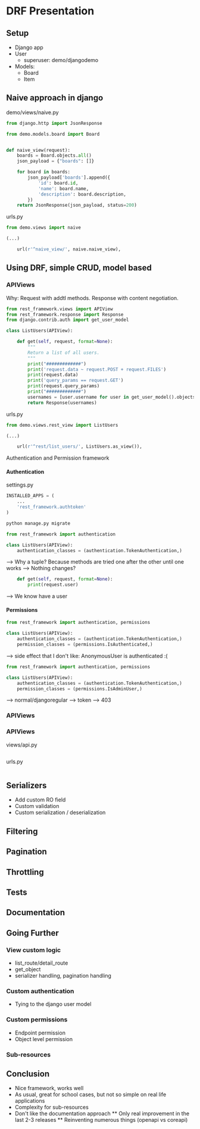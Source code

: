 <!-- vim: ts=4 sw=4 et -->

# DRF Presentation

## Setup

* Django app
* User
    * superuser: demo/djangodemo
* Models:
    * Board
    * Item

## Naive approach in django

demo/views/naive.py
```python
from django.http import JsonResponse

from demo.models.board import Board


def naive_view(request):
    boards = Board.objects.all()
    json_payload = {"boards": []}

    for board in boards:
        json_payload['boards'].append({
            'id': board.id,
            'name': board.name,
            'description': board.description,
        })
    return JsonResponse(json_payload, status=200)
```

urls.py
```python
from demo.views import naive

(...)

    url(r'^naive_view/', naive.naive_view),
```

## Using DRF, simple CRUD, model based

### APIViews

Why: Request with addtl methods. Response with content negotiation.

```views/rest_view.py
from rest_framework.views import APIView
from rest_framework.response import Response
from django.contrib.auth import get_user_model

class ListUsers(APIView):

    def get(self, request, format=None):
        """
        Return a list of all users.
        """
        print("#############")
        print('request.data ~ request.POST + request.FILES')
        print(request.data)
        print('query_params == request.GET')
        print(request.query_params)
        print("#############")
        usernames = [user.username for user in get_user_model().objects.all()]
        return Response(usernames)
```

urls.py
```python
from demo.views.rest_view import ListUsers

(...)

    url(r'^rest/list_users/', ListUsers.as_view()),
```

Authentication and Permission framework

#### Authentication
settings.py
```python
INSTALLED_APPS = (
    ...
    'rest_framework.authtoken'
)
```
```python
python manage.py migrate
```

```views/rest_view.py
from rest_framework import authentication

class ListUsers(APIView):
    authentication_classes = (authentication.TokenAuthentication,)
```

--> Why a tuple? Because methods are tried one after the other until one works
--> Nothing changes?

```views/rest_view.py
    def get(self, request, format=None):
        print(request.user)
```

--> We know have a user

#### Permissions

```views/rest_view.py
from rest_framework import authentication, permissions

class ListUsers(APIView):
    authentication_classes = (authentication.TokenAuthentication,)
    permission_classes = (permissions.IsAuthenticated,)
```

--> side effect that I don't like: AnonymousUser is authenticated :(

```views/rest_view.py
from rest_framework import authentication, permissions

class ListUsers(APIView):
    authentication_classes = (authentication.TokenAuthentication,)
    permission_classes = (permissions.IsAdminUser,)
```

--> normal/djangoregular
--> token
--> 403

### APIViews
### APIViews

views/api.py
```python
```

urls.py
```python
```

## Serializers

* Add custom RO field
* Custom validation
* Custom serialization / deserialization

## Filtering

## Pagination

## Throttling

## Tests

## Documentation

## Going Further

### View custom logic

* list_route/detail_route
* get_object
* serializer handling, pagination handling

### Custom authentication

* Tying to the django user model

### Custom permissions

* Endpoint permission
* Object level permission

### Sub-resources

## Conclusion

* Nice framework, works well
* As usual, great for school cases, but not so simple on real life applications
* Complexity for sub-resources
* Don't like the documentation approach
** Only real improvement in the last 2-3 releases
** Reinventing numerous things (openapi vs coreapi)
